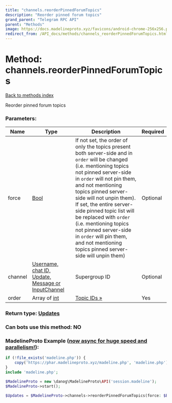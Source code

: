 ```yaml
---
title: "channels.reorderPinnedForumTopics"
description: "Reorder pinned forum topics"
grand_parent: "Telegram RPC API"
parent: "Methods"
image: https://docs.madelineproto.xyz/favicons/android-chrome-256x256.png
redirect_from: /API_docs/methods/channels_reorderPinnedForumTopics.html
---
```

# Method: channels.reorderPinnedForumTopics
[Back to methods index](index.html)



Reorder pinned forum topics

### Parameters:

| Name     |    Type       | Description | Required |
|----------|---------------|-------------|----------|
|force|[Bool](/API_docs/types/Bool.html) | If not set, the order of only the topics present both server-side and in `order` will be changed (i.e. mentioning topics not pinned server-side in `order` will not pin them, and not mentioning topics pinned server-side will not unpin them).  <br>If set, the entire server-side pinned topic list will be replaced with `order` (i.e. mentioning topics not pinned server-side in `order` will pin them, and not mentioning topics pinned server-side will unpin them) | Optional|
|channel|[Username, chat ID, Update, Message or InputChannel](/API_docs/types/InputChannel.html) | Supergroup ID | Optional|
|order|Array of [int](/API_docs/types/int.html) | [Topic IDs »](https://core.telegram.org/api/forum) | Yes|


### Return type: [Updates](/API_docs/types/Updates.html)

### Can bots use this method: **NO**


### MadelineProto Example ([now async for huge speed and parallelism!](https://docs.madelineproto.xyz/docs/ASYNC.html)):


```php
if (!file_exists('madeline.php')) {
    copy('https://phar.madelineproto.xyz/madeline.php', 'madeline.php');
}
include 'madeline.php';

$MadelineProto = new \danog\MadelineProto\API('session.madeline');
$MadelineProto->start();

$Updates = $MadelineProto->channels->reorderPinnedForumTopics(force: $Bool, channel: $InputChannel, order: [$int, $int], );
```

